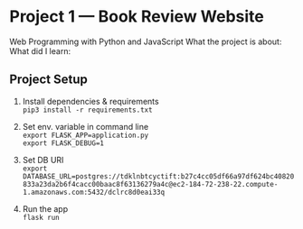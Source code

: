 # Project 1 — Book Review Website

Web Programming with Python and JavaScript
What the project is about:
What did I learn:

## Project Setup  
1. Install dependencies & requirements  
`pip3 install -r requirements.txt`  

2. Set env. variable in command line  
```export FLASK_APP=application.py ```  
```export FLASK_DEBUG=1```

3. Set DB URI  
`export DATABASE_URL=postgres://tdklnbtcyctift:b27c4cc05df66a97df624bc40820833a23da2b6f4cacc00baac8f63136279a4c@ec2-184-72-238-22.compute-1.amazonaws.com:5432/dclrc8d0eai33q`  

4. Run the app  
`flask run`